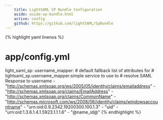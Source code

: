 ```yaml
---
    title: LightSAML SP Bundle Configuration
    aside: aside-sp-bundle.html
    active: config
    github: https://github.com/lightSAML/SpBundle
---
```


{% highlight yaml linenos %}
# app/config.yml

light_saml_sp:
    username_mapper:
        # default fallback list of attributes for
        # lightsaml_sp.username_mapper.simple service to use to
        # resolve SAML Response to username
        - "http://schemas.xmlsoap.org/ws/2005/05/identity/claims/emailaddress"
        - "http://schemas.xmlsoap.org/claims/EmailAddress"
        - "http://schemas.xmlsoap.org/claims/CommonName"
        - "http://schemas.microsoft.com/ws/2008/06/identity/claims/windowsaccountname"
        - "urn:oid:0.9.2342.19200300.100.1.3"
        - "uid"
        - "urn:oid:1.3.6.1.4.1.5923.1.1.1.6"
        - "@name_id@"
{% endhighlight %}
